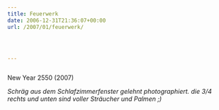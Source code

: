 ```yaml
---
title: Feuerwerk
date: 2006-12-31T21:36:07+00:00
url: /2007/01/feuerwerk/




---
```

<div class="flickr">
  <a href="http://www.flickr.com/photos/schreibblogade/340316549/"><img src="//farm1.static.flickr.com/147/340316549_7fe85fc4eb.jpg" class="flickr-photo" alt="" /></a></p>

  <p>
    New Year 2550 (2007)
  </p>
</div>

_Schräg aus dem Schlafzimmerfenster gelehnt photographiert. die 3/4 rechts und unten sind voller Sträucher und Palmen ;)_
